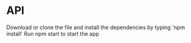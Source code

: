 # API
Download or clone the file and install the dependencies by typing 'npm install'
Run npm start to start the app
